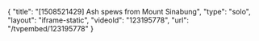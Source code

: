 {
    "title": "[1508521429] Ash spews from Mount Sinabung",
    "type": "solo",
    "layout": "iframe-static",
    "videoId": "123195778",
    "url": "\/tvpembed\/123195778"
}